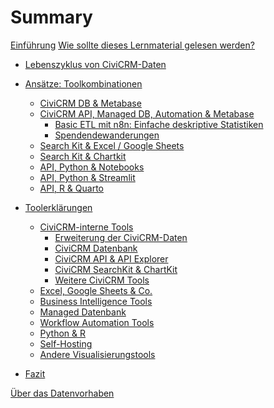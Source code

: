 # Summary


[Einführung](./0-einfuehrung.md)
[Wie sollte dieses Lernmaterial gelesen werden?](./1-wie-lesen.md)
- [Lebenszyklus von CiviCRM-Daten](./2-datenlebenszyklus.md)
- [Ansätze: Toolkombinationen](./3-use_cases/0-index.md)
    - [CiviCRM DB & Metabase](./3-use_cases/1-civicrmdb_metabase.md)
    - [CiviCRM API, Managed DB, Automation & Metabase](./3-use_cases/2-api_db_wf_mtbs/0-index.md)
        - [Basic ETL mit n8n: Einfache deskriptive Statistiken](./3-use_cases/2-api_db_wf_mtbs/1-etl-n8n.md)
        - [Spendendewanderungen](./3-use_cases/2-api_db_wf_mtbs/2-spenderinnen_wanderungen.md)
    - [Search Kit & Excel / Google Sheets](./3-use_cases/3-searchkit-tabellenkalkulation.md)
    - [Search Kit & Chartkit](./3-use_cases/4-searchkit-chartkit.md)
    - [API, Python & Notebooks]()
    - [API, Python & Streamlit]()
    - [API, R & Quarto]()
- [Toolerklärungen](./4-tools/0-index.md)
    - [CiviCRM-interne Tools](./4-tools/1-civicrm_intern/0-index.md)
        - [Erweiterung der CiviCRM-Daten](./4-tools/1-civicrm_intern/1-erweiterung-daten.md)
        - [CiviCRM Datenbank](./4-tools/1-civicrm_intern/2-civicrm-datenbank.md)
        - [CiviCRM API & API Explorer](./4-tools/1-civicrm_intern/3-civicrm-api.md)
        - [CiviCRM SearchKit & ChartKit](./4-tools/1-civicrm_intern/4-civicrm-searchkit-chartkit.md)
        - [Weitere CiviCRM Tools](./4-tools/1-civicrm_intern/5-civicrm-weitere-tools.md)
    - [Excel, Google Sheets & Co.](./4-tools/2-tabellenkalkulation.md)
    - [Business Intelligence Tools](./4-tools/3-bi-tools.md)
    - [Managed Datenbank](./4-tools/4-managed-datenbank.md)
    - [Workflow Automation Tools](./4-tools/5-workflow-tools.md)
    - [Python & R](./4-tools/6-python-und-r.md)
    - [Self-Hosting](./4-tools/7-self-hosting.md)
    - [Andere Visualisierungstools]()

- [Fazit](./5-fazit.md)

[Über das Datenvorhaben](./6-ueber.md)